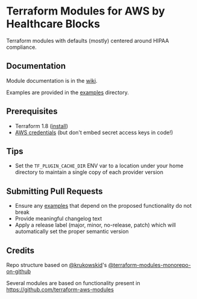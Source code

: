 # Terraform Modules for AWS by Healthcare Blocks

Terraform modules with defaults (mostly) centered around HIPAA compliance.

## Documentation

Module documentation is in the [wiki](https://github.com/HealthcareBlocks/hcblocks-terraform-modules-aws/wiki).

Examples are provided in the [examples](examples) directory.

## Prerequisites

- Terraform 1.8 ([install](https://developer.hashicorp.com/terraform/install))
- [AWS credentials](https://registry.terraform.io/providers/hashicorp/aws/latest/docs#authentication-and-configuration) (but don't embed secret access keys in code!)

## Tips

- Set the `TF_PLUGIN_CACHE_DIR` ENV var to a location under your home directory to maintain a single copy of each provider version

## Submitting Pull Requests

- Ensure any [examples](examples) that depend on the proposed functionality do not break
- Provide meaningful changelog text
- Apply a release label (major, minor, no-release, patch) which will automatically set the proper semantic version

## Credits

Repo structure based on [@krukowskid](https://github.com/krukowskid)'s [@terraform-modules-monorepo-on-github](https://github.com/krukowskid/terraform-modules-monorepo-on-github)

Several modules are based on functionality present in https://github.com/terraform-aws-modules